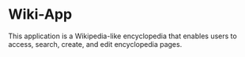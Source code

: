 # Wiki-App
This application is a Wikipedia-like encyclopedia that enables users to access, search, create, and edit encyclopedia pages. 
